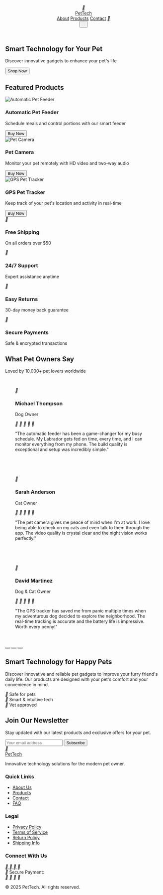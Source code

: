 <!DOCTYPE html>
<html lang="en">
<head>
<meta charset="UTF-8">
<meta name="viewport" content="width=device-width, initial-scale=1.0">
<title>PetTech - Smart Technology for Your Pet</title>
<link rel="preconnect" href="https://fonts.googleapis.com">
<link rel="preconnect" href="https://fonts.gstatic.com" crossorigin>
<link href="https://fonts.googleapis.com/css2?family=Pacifico&display=swap" rel="stylesheet">
<link rel="stylesheet" href="https://cdnjs.cloudflare.com/ajax/libs/remixicon/4.6.0/remixicon.min.css">
<script src="https://cdn.tailwindcss.com/3.4.16"></script>
<script>tailwind.config={theme:{extend:{colors:{primary:'#2A9D8F',secondary:'#F8F9FA'},borderRadius:{'none':'0px','sm':'4px',DEFAULT:'8px','md':'12px','lg':'16px','xl':'20px','2xl':'24px','3xl':'32px','full':'9999px','button':'8px'}}}}</script>
<style>
:where([class^="ri-"])::before { content: "\f3c2"; }
body {
font-family: 'Inter', sans-serif;
}
.hero-section {
background-image: url('https://readdy.ai/api/search-image?query=A%20modern%2C%20minimalist%20home%20interior%20with%20soft%20natural%20lighting.%20A%20French%20Bulldog%20sitting%20next%20to%20a%20sleek%2C%20white%20automatic%20pet%20feeder%20on%20a%20clean%20white%20surface.%20The%20background%20is%20slightly%20blurred%20with%20a%20cozy%20living%20room%20environment.%20The%20image%20has%20a%20clean%2C%20Apple-like%20aesthetic%20with%20plenty%20of%20white%20space%20on%20the%20left%20side%20for%20text%20placement.&width=1200&height=600&seq=pet1&orientation=landscape');
background-position: right center;
background-repeat: no-repeat;
background-size: contain;
}
input:focus {
outline: none;
}
#testimonialWrapper {
transition: transform 0.5s ease-in-out;
}
.testimonial {
flex-shrink: 0;
padding: 2rem;
}
</style>
</head>
<body class="bg-white text-gray-900">
<header class="shadow-sm bg-white">
<div class="container mx-auto px-4 py-4 flex justify-between items-center">
<a href="#" class="flex items-center gap-2">
<div class="w-10 h-10 flex items-center justify-center text-white bg-primary rounded-full">
<i class="ri-footprint-line ri-lg"></i>
</div>
<span class="text-2xl font-bold">PetTech</span>
</a>
<nav class="hidden md:flex items-center gap-8">
<a href="#" class="font-medium hover:text-primary transition-colors">About</a>
<a href="#" class="font-medium hover:text-primary transition-colors">Products</a>
<a href="#" class="font-medium hover:text-primary transition-colors">Contact</a>
<a href="#" class="w-10 h-10 flex items-center justify-center">
<i class="ri-shopping-cart-line ri-lg"></i>
</a>
</nav>
<button class="md:hidden w-10 h-10 flex items-center justify-center">
<i class="ri-menu-line ri-lg"></i>
</button>
</div>
</header>
<main>
<section class="hero-section min-h-[600px] flex items-center relative">
<div class="absolute inset-0 bg-gradient-to-r from-white via-white/80 to-transparent w-[33.33%] pointer-events-none"></div>
<div class="container mx-auto px-4 w-full relative">
<div class="max-w-lg">
<h1 class="text-5xl font-bold mb-4">Smart Technology for Your Pet</h1>
<p class="text-xl mb-8">Discover innovative gadgets to enhance your pet's life</p>
<button class="bg-primary text-white px-8 py-3 font-medium !rounded-button whitespace-nowrap hover:bg-opacity-90 transition-colors">Shop Now</button>
</div>
</div>
</section>
<section class="py-16">
<div class="container mx-auto px-4">
<h2 class="text-3xl font-bold mb-12">Featured Products</h2>
<div class="grid grid-cols-1 md:grid-cols-3 gap-8">
<div class="bg-white rounded-lg overflow-hidden shadow-md hover:shadow-lg transition-shadow">
<img src="https://readdy.ai/api/search-image?query=A%20modern%2C%20sleek%20white%20automatic%20pet%20feeder%20with%20transparent%20food%20container%20on%20top%20and%20a%20black%20feeding%20bowl%20at%20the%20bottom%2C%20photographed%20against%20a%20clean%20white%20background%20with%20soft%20shadows%2C%20product%20photography%20style&width=400&height=300&seq=feeder1&orientation=landscape" alt="Automatic Pet Feeder" class="w-full h-64 object-cover object-top">
<div class="p-6">
<h3 class="text-xl font-bold mb-2">Automatic Pet Feeder</h3>
<p class="text-gray-600 mb-4">Schedule meals and control portions with our smart feeder</p>
<button class="bg-primary text-white px-6 py-2 font-medium !rounded-button whitespace-nowrap hover:bg-opacity-90 transition-colors">Buy Now</button>
</div>
</div>
<div class="bg-white rounded-lg overflow-hidden shadow-md hover:shadow-lg transition-shadow">
<img src="https://readdy.ai/api/search-image?query=A%20modern%2C%20sleek%20white%20smart%20pet%20camera%20with%20a%20minimalist%20design%2C%20featuring%20a%20black%20lens%20in%20the%20center%20and%20a%20small%20button%20at%20the%20bottom%2C%20photographed%20against%20a%20clean%20white%20background%20with%20soft%20shadows%2C%20product%20photography%20style&width=400&height=300&seq=camera1&orientation=landscape" alt="Pet Camera" class="w-full h-64 object-cover object-top">
<div class="p-6">
<h3 class="text-xl font-bold mb-2">Pet Camera</h3>
<p class="text-gray-600 mb-4">Monitor your pet remotely with HD video and two-way audio</p>
<button class="bg-primary text-white px-6 py-2 font-medium !rounded-button whitespace-nowrap hover:bg-opacity-90 transition-colors">Buy Now</button>
</div>
</div>
<div class="bg-white rounded-lg overflow-hidden shadow-md hover:shadow-lg transition-shadow">
<img src="https://readdy.ai/api/search-image?query=A%20happy%20golden%20retriever%20dog%20wearing%20a%20sleek%20white%20GPS%20collar%20tracker%2C%20photographed%20outdoors%20on%20green%20grass%20with%20natural%20lighting%2C%20the%20dog%20is%20smiling%20with%20tongue%20out%2C%20product%20in%20use%20lifestyle%20photography&width=400&height=300&seq=tracker1&orientation=landscape" alt="GPS Pet Tracker" class="w-full h-64 object-cover object-top">
<div class="p-6">
<h3 class="text-xl font-bold mb-2">GPS Pet Tracker</h3>
<p class="text-gray-600 mb-4">Keep track of your pet's location and activity in real-time</p>
<button class="bg-primary text-white px-6 py-2 font-medium !rounded-button whitespace-nowrap hover:bg-opacity-90 transition-colors">Buy Now</button>
</div>
</div>
</div>
</div>
</section>
<section class="py-12 bg-secondary">
<div class="container mx-auto px-4">
<div class="grid grid-cols-2 md:grid-cols-4 gap-6 text-center">
<div>
<div class="w-16 h-16 mx-auto flex items-center justify-center text-primary mb-4">
<i class="ri-truck-line ri-2x"></i>
</div>
<h3 class="font-bold mb-1">Free Shipping</h3>
<p class="text-sm text-gray-600">On all orders over $50</p>
</div>
<div>
<div class="w-16 h-16 mx-auto flex items-center justify-center text-primary mb-4">
<i class="ri-customer-service-2-line ri-2x"></i>
</div>
<h3 class="font-bold mb-1">24/7 Support</h3>
<p class="text-sm text-gray-600">Expert assistance anytime</p>
</div>
<div>
<div class="w-16 h-16 mx-auto flex items-center justify-center text-primary mb-4">
<i class="ri-arrow-go-back-line ri-2x"></i>
</div>
<h3 class="font-bold mb-1">Easy Returns</h3>
<p class="text-sm text-gray-600">30-day money back guarantee</p>
</div>
<div>
<div class="w-16 h-16 mx-auto flex items-center justify-center text-primary mb-4">
<i class="ri-secure-payment-line ri-2x"></i>
</div>
<h3 class="font-bold mb-1">Secure Payments</h3>
<p class="text-sm text-gray-600">Safe & encrypted transactions</p>
</div>
</div>
</div>
</section>
<section class="py-16">
<div class="container mx-auto px-4">
<h2 class="text-3xl font-bold mb-4 text-center">What Pet Owners Say</h2>
<p class="text-center text-gray-600 mb-12 max-w-2xl mx-auto">Loved by 10,000+ pet lovers worldwide</p>
<div class="max-w-4xl mx-auto">
<div id="testimonialSlider" class="relative overflow-hidden">
<div id="testimonialWrapper" class="transition-transform duration-500 ease-in-out">
<div class="testimonial bg-white p-8 rounded-lg shadow-md">
<div class="flex items-center gap-4 mb-6">
<div class="w-16 h-16 bg-primary rounded-full flex items-center justify-center text-white">
<i class="ri-user-line ri-2x"></i>
</div>
<div>
<h3 class="font-bold">Michael Thompson</h3>
<p class="text-sm text-gray-600">Dog Owner</p>
</div>
<div class="ml-auto flex">
<i class="ri-star-fill text-yellow-400"></i>
<i class="ri-star-fill text-yellow-400"></i>
<i class="ri-star-fill text-yellow-400"></i>
<i class="ri-star-fill text-yellow-400"></i>
<i class="ri-star-fill text-yellow-400"></i>
</div>
</div>
<p class="text-gray-700">"The automatic feeder has been a game-changer for my busy schedule. My Labrador gets fed on time, every time, and I can monitor everything from my phone. The build quality is exceptional and setup was incredibly simple."</p>
</div>
<div class="testimonial bg-white p-8 rounded-lg shadow-md">
<div class="flex items-center gap-4 mb-6">
<div class="w-16 h-16 bg-primary rounded-full flex items-center justify-center text-white">
<i class="ri-user-line ri-2x"></i>
</div>
<div>
<h3 class="font-bold">Sarah Anderson</h3>
<p class="text-sm text-gray-600">Cat Owner</p>
</div>
<div class="ml-auto flex">
<i class="ri-star-fill text-yellow-400"></i>
<i class="ri-star-fill text-yellow-400"></i>
<i class="ri-star-fill text-yellow-400"></i>
<i class="ri-star-fill text-yellow-400"></i>
<i class="ri-star-fill text-yellow-400"></i>
</div>
</div>
<p class="text-gray-700">"The pet camera gives me peace of mind when I'm at work. I love being able to check on my cats and even talk to them through the app. The video quality is crystal clear and the night vision works perfectly."</p>
</div>
<div class="testimonial bg-white p-8 rounded-lg shadow-md">
<div class="flex items-center gap-4 mb-6">
<div class="w-16 h-16 bg-primary rounded-full flex items-center justify-center text-white">
<i class="ri-user-line ri-2x"></i>
</div>
<div>
<h3 class="font-bold">David Martinez</h3>
<p class="text-sm text-gray-600">Dog & Cat Owner</p>
</div>
<div class="ml-auto flex">
<i class="ri-star-fill text-yellow-400"></i>
<i class="ri-star-fill text-yellow-400"></i>
<i class="ri-star-fill text-yellow-400"></i>
<i class="ri-star-fill text-yellow-400"></i>
<i class="ri-star-fill text-yellow-400"></i>
</div>
</div>
<p class="text-gray-700">"The GPS tracker has saved me from panic multiple times when my adventurous dog decided to explore the neighborhood. The real-time tracking is accurate and the battery life is impressive. Worth every penny!"</p>
</div>
</div>
<div id="testimonialDots" class="flex justify-center mt-8 gap-2">
<button class="w-3 h-3 rounded-full bg-primary" data-index="0"></button>
<button class="w-3 h-3 rounded-full bg-gray-300" data-index="1"></button>
<button class="w-3 h-3 rounded-full bg-gray-300" data-index="2"></button>
</div>
</div>
</div>
</div>
</section>
<section class="py-16 bg-secondary">
<div class="container mx-auto px-4 text-center">
<h2 class="text-3xl font-bold mb-4">Smart Technology for Happy Pets</h2>
<p class="max-w-2xl mx-auto text-gray-700 mb-8">Discover innovative and reliable pet gadgets to improve your furry friend's daily life. Our products are designed with your pet's comfort and your convenience in mind.</p>
<div class="flex flex-wrap justify-center gap-4">
<div class="bg-white px-6 py-2 rounded-full shadow-sm flex items-center gap-2">
<i class="ri-shield-check-line text-primary"></i>
<span class="font-medium">Safe for pets</span>
</div>
<div class="bg-white px-6 py-2 rounded-full shadow-sm flex items-center gap-2">
<i class="ri-cpu-line text-primary"></i>
<span class="font-medium">Smart & intuitive tech</span>
</div>
<div class="bg-white px-6 py-2 rounded-full shadow-sm flex items-center gap-2">
<i class="ri-heart-line text-primary"></i>
<span class="font-medium">Vet approved</span>
</div>
</div>
</div>
</section>
<section class="py-16">
<div class="container mx-auto px-4">
<div class="max-w-4xl mx-auto bg-white rounded-lg shadow-md overflow-hidden">
<div class="md:flex">
<div class="md:w-1/2 p-8 flex flex-col justify-center">
<h2 class="text-3xl font-bold mb-4">Join Our Newsletter</h2>
<p class="text-gray-600 mb-6">Stay updated with our latest products and exclusive offers for your pet.</p>
<div class="flex">
<input type="email" placeholder="Your email address" class="border border-gray-300 rounded-l-button px-4 py-3 w-full border-r-0">
<button class="bg-primary text-white px-6 py-3 font-medium !rounded-r-button !rounded-l-none whitespace-nowrap hover:bg-opacity-90 transition-colors">Subscribe</button>
</div>
</div>
<div class="md:w-1/2 bg-cover bg-center" style="background-image: url('https://readdy.ai/api/search-image?query=A%20happy%20cat%20and%20dog%20sitting%20together%20looking%20at%20a%20smartphone%20or%20tablet%20showing%20a%20pet%20app%20interface%2C%20in%20a%20modern%20living%20room%20with%20soft%20natural%20lighting%2C%20the%20pets%20appear%20engaged%20and%20curious%2C%20lifestyle%20product%20photography&width=500&height=400&seq=newsletter1&orientation=portrait')"></div>
</div>
</div>
</div>
</section>
</main>
<footer class="bg-gray-900 text-white py-12">
<div class="container mx-auto px-4">
<div class="grid grid-cols-1 md:grid-cols-4 gap-8">
<div>
<a href="#" class="flex items-center gap-2 mb-4">
<div class="w-10 h-10 flex items-center justify-center text-white bg-primary rounded-full">
<i class="ri-footprint-line ri-lg"></i>
</div>
<span class="text-2xl font-bold">PetTech</span>
</a>
<p class="text-gray-400">Innovative technology solutions for the modern pet owner.</p>
</div>
<div>
<h3 class="font-bold text-lg mb-4">Quick Links</h3>
<ul class="space-y-2">
<li><a href="#" class="text-gray-400 hover:text-white transition-colors">About Us</a></li>
<li><a href="#" class="text-gray-400 hover:text-white transition-colors">Products</a></li>
<li><a href="#" class="text-gray-400 hover:text-white transition-colors">Contact</a></li>
<li><a href="#" class="text-gray-400 hover:text-white transition-colors">FAQ</a></li>
</ul>
</div>
<div>
<h3 class="font-bold text-lg mb-4">Legal</h3>
<ul class="space-y-2">
<li><a href="#" class="text-gray-400 hover:text-white transition-colors">Privacy Policy</a></li>
<li><a href="#" class="text-gray-400 hover:text-white transition-colors">Terms of Service</a></li>
<li><a href="#" class="text-gray-400 hover:text-white transition-colors">Return Policy</a></li>
<li><a href="#" class="text-gray-400 hover:text-white transition-colors">Shipping Info</a></li>
</ul>
</div>
<div>
<h3 class="font-bold text-lg mb-4">Connect With Us</h3>
<div class="flex gap-4 mb-4">
<a href="#" class="w-10 h-10 flex items-center justify-center bg-gray-800 rounded-full hover:bg-primary transition-colors">
<i class="ri-instagram-line"></i>
</a>
<a href="#" class="w-10 h-10 flex items-center justify-center bg-gray-800 rounded-full hover:bg-primary transition-colors">
<i class="ri-facebook-fill"></i>
</a>
<a href="#" class="w-10 h-10 flex items-center justify-center bg-gray-800 rounded-full hover:bg-primary transition-colors">
<i class="ri-twitter-x-line"></i>
</a>
<a href="#" class="w-10 h-10 flex items-center justify-center bg-gray-800 rounded-full hover:bg-primary transition-colors">
<i class="ri-youtube-line"></i>
</a>
</div>
<div class="flex items-center gap-2">
<i class="ri-secure-payment-line text-gray-400"></i>
<span class="text-gray-400">Secure Payment:</span>
</div>
<div class="flex gap-2 mt-2">
<i class="ri-visa-line text-2xl text-gray-400"></i>
<i class="ri-mastercard-line text-2xl text-gray-400"></i>
<i class="ri-paypal-line text-2xl text-gray-400"></i>
<i class="ri-apple-fill text-2xl text-gray-400"></i>
</div>
</div>
</div>
<div class="border-t border-gray-800 mt-8 pt-8 text-center text-gray-500">
<p>&copy; 2025 PetTech. All rights reserved.</p>
</div>
</div>
</footer>
<script id="mobileMenu">
document.addEventListener('DOMContentLoaded', function() {
const menuButton = document.querySelector('.ri-menu-line').parentElement;
const nav = document.querySelector('nav');
menuButton.addEventListener('click', function() {
if (nav.classList.contains('hidden')) {
nav.classList.remove('hidden');
nav.classList.add('flex', 'flex-col', 'absolute', 'top-16', 'right-0', 'bg-white', 'shadow-md', 'p-4', 'w-48', 'z-50');
} else {
nav.classList.add('hidden');
nav.classList.remove('flex', 'flex-col', 'absolute', 'top-16', 'right-0', 'bg-white', 'shadow-md', 'p-4', 'w-48', 'z-50');
}
});
});
</script>
<script id="testimonialSlider">
document.addEventListener('DOMContentLoaded', function() {
const wrapper = document.getElementById('testimonialWrapper');
const dots = document.getElementById('testimonialDots').getElementsByTagName('button');
let currentSlide = 0;
function updateSlider(index) {
wrapper.style.transform = `translateX(-${index * 100}%)`;
Array.from(dots).forEach((dot, i) => {
dot.classList.remove('bg-primary');
dot.classList.add('bg-gray-300');
if (i === index) {
dot.classList.remove('bg-gray-300');
dot.classList.add('bg-primary');
}
});
currentSlide = index;
}
Array.from(dots).forEach((dot, index) => {
dot.addEventListener('click', () => {
updateSlider(index);
});
});
const testimonials = wrapper.getElementsByClassName('testimonial');
wrapper.style.width = `${testimonials.length * 100}%`;
wrapper.style.display = 'flex';
Array.from(testimonials).forEach(testimonial => {
testimonial.style.width = `${100 / testimonials.length}%`;
});
});
</script>
</body>
</html>
